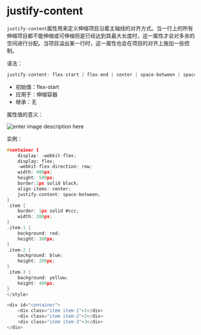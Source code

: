 justify-content
========

`justify-content`属性用来定义伸缩项目沿着主轴线的对齐方式。当一行上的所有伸缩项目都不能伸缩或可伸缩但是已经达到其最大长度时，这一属性才会对多余的空间进行分配。当项目溢出某一行时，这一属性也会在项目的对齐上施加一些控制。

语法：

```c
justify-content: flex-start | flex-end | center | space-between | space-around
```

 - 初始值：flex-start
 - 应用于：伸缩容器
 - 继承：无

属性值的意义：

![enter image description here](http://www.w3.org/TR/css3-flexbox/images/flex-pack.svg)

实例：

```c
#container {
	display: -webkit-flex;
	display: flex;
	-webkit-flex-direction: row;
	width: 900px;
	height: 500px;
	border:1px solid black;
	align-items: center;
	justify-content: space-between;
}
.item {
	border: 1px solid #ccc;
	width: 200px;
}
.item-1 {
	background: red;
	height: 300px;
}
.item-2 {
	background: blue;
	height: 200px;
}
.item-3 {
	background: yellow;
	height: 400px;
}
</style>

<div id="container">
	<div class="item item-1">1</div>
	<div class="item item-2">2</div>
	<div class="item item-3">3</div>
</div>
```